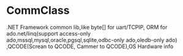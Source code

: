 # CommClass
.NET Framework common lib,like byte[] for uart/TCPIP, ORM for ado.net/linq(support   access-only ado,mssql,mysql,oracle,pgsql,sqlite,odbc-only ado,oledb-only ado) ,QCODE(Screan to QCODE, Cammer to QCODE),OS Hardware info 
